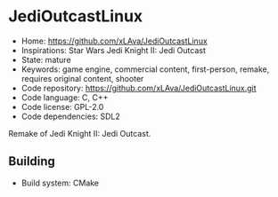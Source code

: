 # JediOutcastLinux

- Home: https://github.com/xLAva/JediOutcastLinux
- Inspirations: Star Wars Jedi Knight II: Jedi Outcast
- State: mature
- Keywords: game engine, commercial content, first-person, remake, requires original content, shooter
- Code repository: https://github.com/xLAva/JediOutcastLinux.git
- Code language: C, C++
- Code license: GPL-2.0
- Code dependencies: SDL2

Remake of Jedi Knight II: Jedi Outcast.

## Building

- Build system: CMake

